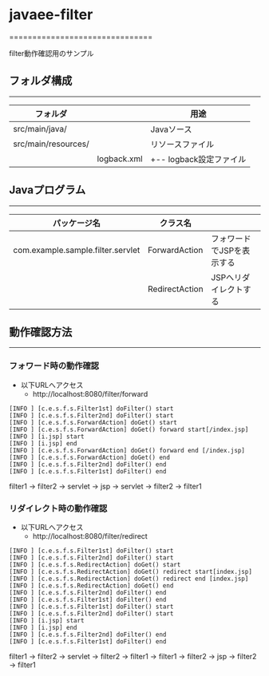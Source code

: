 # javaee-filter
===============================

filter動作確認用のサンプル


## フォルダ構成
-------------------------------

|       フォルダ      |             |           用途          |
| ------------------- | ----------- | ----------------------- |
| src/main/java/      |             | Javaソース              |
| src/main/resources/ |             | リソースファイル        |
|                     | logback.xml | +-- logback設定ファイル |


## Javaプログラム
-------------------------------

|            パッケージ名           |    クラス名    |                           |
| --------------------------------- | -------------- | ------------------------- |
| com.example.sample.filter.servlet | ForwardAction  | フォワードでJSPを表示する |
|                                   | RedirectAction | JSPへリダイレクトする     |


## 動作確認方法
-------------------------------

###  フォワード時の動作確認

* 以下URLへアクセス
    - http://localhost:8080/filter/forward

```
[INFO ] [c.e.s.f.s.Filter1st] doFilter() start
[INFO ] [c.e.s.f.s.Filter2nd] doFilter() start
[INFO ] [c.e.s.f.s.ForwardAction] doGet() start
[INFO ] [c.e.s.f.s.ForwardAction] doGet() forward start[/index.jsp]
[INFO ] [i.jsp] start
[INFO ] [i.jsp] end
[INFO ] [c.e.s.f.s.ForwardAction] doGet() forward end [/index.jsp]
[INFO ] [c.e.s.f.s.ForwardAction] doGet() end
[INFO ] [c.e.s.f.s.Filter2nd] doFilter() end
[INFO ] [c.e.s.f.s.Filter1st] doFilter() end
```

filter1 -> filter2 -> servlet -> jsp -> servlet -> filter2 -> filter1



###  リダイレクト時の動作確認

* 以下URLへアクセス
    - http://localhost:8080/filter/redirect

```
[INFO ] [c.e.s.f.s.Filter1st] doFilter() start
[INFO ] [c.e.s.f.s.Filter2nd] doFilter() start
[INFO ] [c.e.s.f.s.RedirectAction] doGet() start
[INFO ] [c.e.s.f.s.RedirectAction] doGet() redirect start[index.jsp]
[INFO ] [c.e.s.f.s.RedirectAction] doGet() redirect end [index.jsp]
[INFO ] [c.e.s.f.s.RedirectAction] doGet() end
[INFO ] [c.e.s.f.s.Filter2nd] doFilter() end
[INFO ] [c.e.s.f.s.Filter1st] doFilter() end
[INFO ] [c.e.s.f.s.Filter1st] doFilter() start
[INFO ] [c.e.s.f.s.Filter2nd] doFilter() start
[INFO ] [i.jsp] start
[INFO ] [i.jsp] end
[INFO ] [c.e.s.f.s.Filter2nd] doFilter() end
[INFO ] [c.e.s.f.s.Filter1st] doFilter() end
```

filter1 -> filter2 -> servlet -> filter2 -> filter1
-> filter1 -> filter2 -> jsp -> filter2 -> filter1

